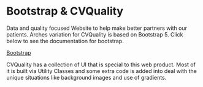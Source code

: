 # Bootstrap &amp; CVQuality

Data and quality focused Website to help make better partners with our patients. Arches variation for CVQuality is based on Bootstrap 5. Click below to see the documentation for bootstrap.

<a class="br_radius btn btn-primary c_white  gradient_teal h:gradient_teal-reverse" href="https://getbootstrap.com/docs/4.0/getting-started/introduction/" role="button" >Bootstrap</a>
               
CVQuality has a collection of UI that is special to this web product. Most of it is built via Utility Classes and some extra code is added into deal with the unique situations like background images and use of gradients.
</div>
<style>

</style>
